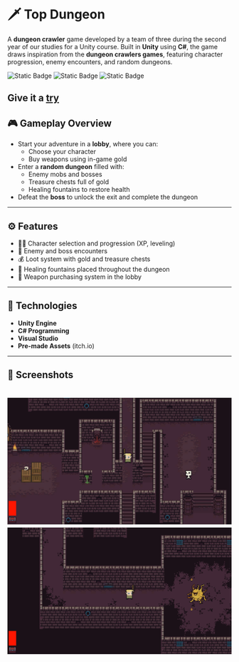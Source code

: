 <a name="TopDungeon"></a>
# 🗡️ Top Dungeon

A **dungeon crawler** game developed by a team of three during the second year of our studies for a Unity course. Built in **Unity** using **C#**, the game draws inspiration from the **dungeon crawlers games**, featuring character progression, enemy encounters, and random dungeons.

![Static Badge](https://img.shields.io/badge/Engine-Unity-green)
![Static Badge](https://img.shields.io/badge/Language-C%23-red)
![Static Badge](https://img.shields.io/badge/Build%20Date-20.04.24-purple)

Give it a [try](https://bambiq.github.io/Bambiq-Website/GameBuild/index.html)
---
<a name="Gameplay Overview"></a>
## 🎮 Gameplay Overview

- Start your adventure in a **lobby**, where you can:
  - Choose your character
  - Buy weapons using in-game gold
- Enter a **random dungeon** filled with:
  - Enemy mobs and bosses
  - Treasure chests full of gold
  - Healing fountains to restore health
- Defeat the **boss** to unlock the exit and complete the dungeon

---
<a name="Features"></a>
## ⚙️ Features

- 🧙‍♂️ Character selection and progression (XP, leveling)
- 🧟 Enemy and boss encounters
- 💰 Loot system with gold and treasure chests
- 🧴 Healing fountains placed throughout the dungeon
- 🛒 Weapon purchasing system in the lobby

---
<a name="Technologies"></a>
## 🧩 Technologies

- **Unity Engine**
- **C# Programming**
- **Visual Studio**
- **Pre-made Assets** (itch.io)

---
<a name="Screenshots"></a>
## 📸 Screenshots

![Screenshot 1](./screenshots/screenshot1.png)
![Screenshot 2](./screenshots/screenshot2.png)
=======
